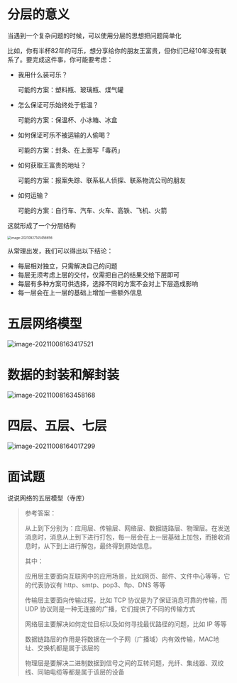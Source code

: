 # 分层的意义

当遇到一个复杂问题的时候，可以使用分层的思想把问题简单化

比如，你有半杯82年的可乐，想分享给你的朋友王富贵，但你们已经10年没有联系了。要完成这件事，你可能要考虑：

- 我用什么装可乐？

  可能的方案：塑料瓶、玻璃瓶、煤气罐

- 怎么保证可乐始终处于低温？

  可能的方案：保温杯、小冰箱、冰盒

- 如何保证可乐不被运输的人偷喝？

  可能的方案：封条、在上面写「毒药」

- 如何获取王富贵的地址？

  可能的方案：报案失踪、联系私人侦探、联系物流公司的朋友
  
- 如何运输？

  可能的方案：自行车、汽车、火车、高铁、飞机、火箭

这就形成了一个分层结构

<img src="http://mdrs.yuanjin.tech/img/20210927145456.png" alt="image-20210927145456656" style="zoom:50%;" />  



从常理出发，我们可以得出以下结论：

- 每层相对独立，只需解决自己的问题
- 每层无须考虑上层的交付，仅需把自己的结果交给下层即可
- 每层有多种方案可供选择，选择不同的方案不会对上下层造成影响
- 每一层会在上一层的基础上增加一些额外信息

# 五层网络模型

![image-20211008163417521](http://mdrs.yuanjin.tech/img/20211008163417.png)

# 数据的封装和解封装

![image-20211008163458168](http://mdrs.yuanjin.tech/img/20211008163458.png)

# 四层、五层、七层

![image-20211008164017299](http://mdrs.yuanjin.tech/img/20211008164017.png)

# 面试题

说说网络的五层模型（寺库）

> 参考答案：
>
> 从上到下分别为：应用层、传输层、网络层、数据链路层、物理层。在发送消息时，消息从上到下进行打包，每一层会在上一层基础上加包，而接收消息时，从下到上进行解包，最终得到原始信息。
>
> 其中：
>
> 应用层主要面向互联网中的应用场景，比如网页、邮件、文件中心等等，它的代表协议有 http、smtp、pop3、ftp、DNS 等等
>
> 传输层主要面向传输过程，比如 TCP 协议是为了保证消息可靠的传输，而 UDP 协议则是一种无连接的广播，它们提供了不同的传输方式
>
> 网络层主要解决如何定位目标以及如何寻找最优路径的问题，比如 IP 等等
>
> 数据链路层的作用是将数据在一个子网（广播域）内有效传输，MAC地址、交换机都是属于该层的
>
> 物理层是要解决二进制数据到信号之间的互转问题，光纤、集线器、双绞线、同轴电缆等都是属于该层的设备